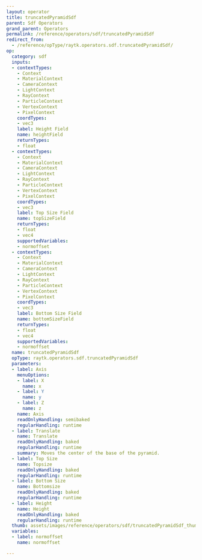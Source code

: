 ```yaml
---
layout: operator
title: truncatedPyramidSdf
parent: Sdf Operators
grand_parent: Operators
permalink: /reference/operators/sdf/truncatedPyramidSdf
redirect_from:
  - /reference/opType/raytk.operators.sdf.truncatedPyramidSdf/
op:
  category: sdf
  inputs:
  - contextTypes:
    - Context
    - MaterialContext
    - CameraContext
    - LightContext
    - RayContext
    - ParticleContext
    - VertexContext
    - PixelContext
    coordTypes:
    - vec3
    label: Height Field
    name: heightField
    returnTypes:
    - float
  - contextTypes:
    - Context
    - MaterialContext
    - CameraContext
    - LightContext
    - RayContext
    - ParticleContext
    - VertexContext
    - PixelContext
    coordTypes:
    - vec3
    label: Top Size Field
    name: topSizeField
    returnTypes:
    - float
    - vec4
    supportedVariables:
    - normoffset
  - contextTypes:
    - Context
    - MaterialContext
    - CameraContext
    - LightContext
    - RayContext
    - ParticleContext
    - VertexContext
    - PixelContext
    coordTypes:
    - vec3
    label: Bottom Size Field
    name: bottomSizeField
    returnTypes:
    - float
    - vec4
    supportedVariables:
    - normoffset
  name: truncatedPyramidSdf
  opType: raytk.operators.sdf.truncatedPyramidSdf
  parameters:
  - label: Axis
    menuOptions:
    - label: X
      name: x
    - label: Y
      name: y
    - label: Z
      name: z
    name: Axis
    readOnlyHandling: semibaked
    regularHandling: runtime
  - label: Translate
    name: Translate
    readOnlyHandling: baked
    regularHandling: runtime
    summary: Moves the center of the base of the pyramid.
  - label: Top Size
    name: Topsize
    readOnlyHandling: baked
    regularHandling: runtime
  - label: Bottom Size
    name: Bottomsize
    readOnlyHandling: baked
    regularHandling: runtime
  - label: Height
    name: Height
    readOnlyHandling: baked
    regularHandling: runtime
  thumb: assets/images/reference/operators/sdf/truncatedPyramidSdf_thumb.png
  variables:
  - label: normoffset
    name: normoffset

---
```

